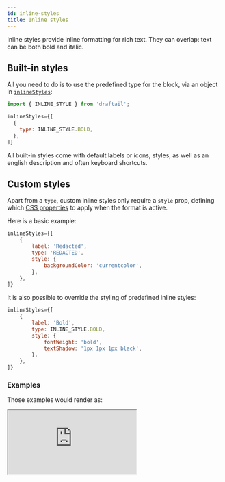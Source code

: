 ```yaml
---
id: inline-styles
title: Inline styles
---
```


Inline styles provide inline formatting for rich text. They can overlap: text can be both bold and italic.

## Built-in styles

All you need to do is to use the predefined type for the block, via an object in [`inlineStyles`](API.md#inline-styles-docs-inline-styles):

```jsx
import { INLINE_STYLE } from 'draftail';

inlineStyles={[
  {
    type: INLINE_STYLE.BOLD,
  },
]}
```

All built-in styles come with default labels or icons, styles, as well as an english description and often keyboard shortcuts.

## Custom styles

Apart from a `type`, custom inline styles only require a `style` prop, defining which [CSS properties](https://developer.mozilla.org/en-US/docs/Web/CSS/CSS_Properties_Reference) to apply when the format is active.

Here is a basic example:

```jsx
inlineStyles={[
    {
        label: 'Redacted',
        type: 'REDACTED',
        style: {
            backgroundColor: 'currentcolor',
        },
    },
]}
```

It is also possible to override the styling of predefined inline styles:

```jsx
inlineStyles={[
    {
        label: 'Bold',
        type: INLINE_STYLE.BOLD,
        style: {
            fontWeight: 'bold',
            textShadow: '1px 1px 1px black',
        },
    },
]}
```

### Examples

Those examples would render as:

<iframe src="https://demo.draftail.org/examples/iframe.html?selectedKind=Docs&selectedStory=Inline%20styles" class="iframe iframe--docs-200"></iframe>
